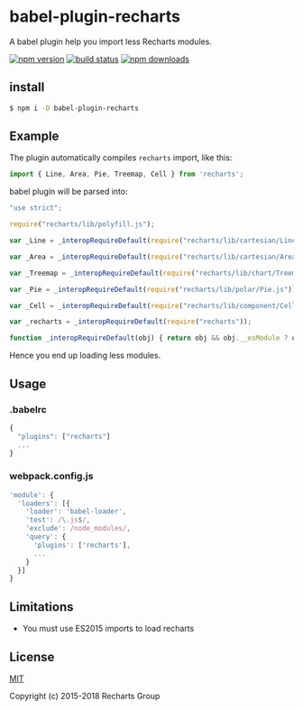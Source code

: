 # babel-plugin-recharts

A babel plugin help you import less Recharts modules.

[![npm version](https://badge.fury.io/js/babel-plugin-recharts.png)](https://badge.fury.io/js/babel-plugin-recharts)
[![build status](https://travis-ci.org/recharts/babel-plugin-recharts.svg)](https://travis-ci.org/recharts/babel-plugin-recharts)
[![npm downloads](https://img.shields.io/npm/dt/babel-plugin-recharts.svg?style=flat-square)](https://www.npmjs.com/package/babel-plugin-recharts)

## install

```sh
$ npm i -D babel-plugin-recharts
```

## Example

The plugin automatically compiles `recharts` import, like this:

```jsx
import { Line, Area, Pie, Treemap, Cell } from 'recharts';
```

babel plugin will be parsed into:

```js
"use strict";

require("recharts/lib/polyfill.js");

var _Line = _interopRequireDefault(require("recharts/lib/cartesian/Line.js"));

var _Area = _interopRequireDefault(require("recharts/lib/cartesian/Area.js"));

var _Treemap = _interopRequireDefault(require("recharts/lib/chart/Treemap.js"));

var _Pie = _interopRequireDefault(require("recharts/lib/polar/Pie.js"));

var _Cell = _interopRequireDefault(require("recharts/lib/component/Cell.js"));

var _recharts = _interopRequireDefault(require("recharts"));

function _interopRequireDefault(obj) { return obj && obj.__esModule ? obj : { default: obj }; }
```

Hence you end up loading less modules.

## Usage

### .babelrc

```js
{
  "plugins": ["recharts"]
  ...
}
```

### webpack.config.js

```js
'module': {
  'loaders': [{
    'loader': 'babel-loader',
    'test': /\.js$/,
    'exclude': /node_modules/,
    'query': {
      'plugins': ['recharts'],
      ...
    }
  }]
}
```

## Limitations

* You must use ES2015 imports to load recharts

## License

[MIT](http://opensource.org/licenses/MIT)

Copyright (c) 2015-2018 Recharts Group

